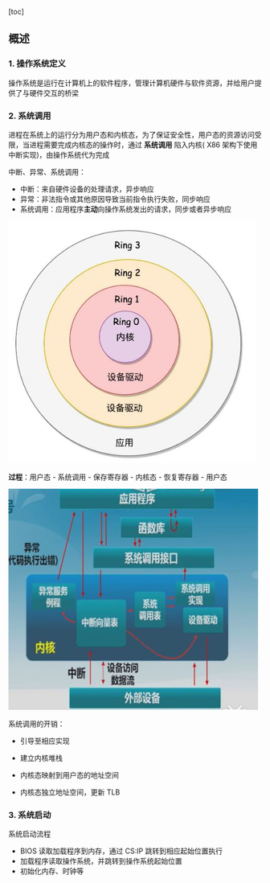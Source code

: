 [toc]



## 概述

### 1. 操作系统定义

操作系统是运行在计算机上的软件程序，管理计算机硬件与软件资源，并给用户提供了与硬件交互的桥梁



### 2. 系统调用

进程在系统上的运行分为用户态和内核态，为了保证安全性，用户态的资源访问受限，当进程需要完成内核态的操作时，通过 **系统调用** 陷入内核( X86 架构下使用中断实现)，由操作系统代为完成

中断、异常、系统调用：

- 中断：来自硬件设备的处理请求，异步响应
- 异常：非法指令或其他原因导致当前指令执行失败，同步响应
- 系统调用：应用程序**主动**向操作系统发出的请求，同步或者异步响应

![](img/x86分层.jpg)

**过程**：用户态 - 系统调用 - 保存寄存器 - 内核态 - 恢复寄存器 - 用户态

![](img/系统调用流程.jpg)

系统调用的开销：

- 引导至相应实现

- 建立内核堆栈
- 内核态映射到用户态的地址空间
- 内核态独立地址空间，更新 TLB



### 3. 系统启动

系统启动流程

- BIOS 读取加载程序到内存，通过 CS:IP 跳转到相应起始位置执行
- 加载程序读取操作系统，并跳转到操作系统起始位置
- 初始化内存、时钟等